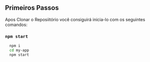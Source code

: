 
## Primeiros Passos
Apos Clonar o Reposiitório você consiguirá inicia-lo com os seguintes comandos:

### `npm start`
```bash
  npm i
  cd my-app
  npm start
```